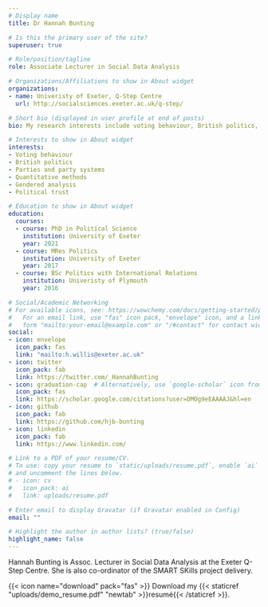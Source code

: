 ```yaml
---
# Display name
title: Dr Hannah Bunting

# Is this the primary user of the site?
superuser: true

# Role/position/tagline
role: Associate Lecturer in Social Data Analysis

# Organizations/Affiliations to show in About widget
organizations:
- name: Univeristy of Exeter, Q-Step Centre
  url: http://socialsciences.exeter.ac.uk/q-step/ 

# Short bio (displayed in user profile at end of posts)
bio: My research interests include voting behaviour, British politics, quantitative methods and gendered analysis.

# Interests to show in About widget
interests:
- Voting behaviour
- British politics
- Parties and party systems
- Quantitative methods
- Gendered analysis
- Political trust

# Education to show in About widget
education:
  courses:
  - course: PhD in Political Science
    institution: University of Exeter
    year: 2021
  - course: MRes Politics
    institution: University of Exeter
    year: 2017
  - course: BSc Politics with International Relations
    institution: Univeristy of Plymouth
    year: 2016

# Social/Academic Networking
# For available icons, see: https://wowchemy.com/docs/getting-started/page-builder/#icons
#   For an email link, use "fas" icon pack, "envelope" icon, and a link in the
#   form "mailto:your-email@example.com" or "/#contact" for contact widget.
social:
- icon: envelope
  icon_pack: fas
  link: "mailto:h.willis@exeter.ac.uk"
- icon: twitter
  icon_pack: fab
  link: https://twitter.com/_HannahBunting
- icon: graduation-cap  # Alternatively, use `google-scholar` icon from `ai` icon pack
  icon_pack: fas
  link: https://scholar.google.com/citations?user=DMOg9eEAAAAJ&hl=en
- icon: github
  icon_pack: fab
  link: https://github.com/hjb-bunting
- icon: linkedin
  icon_pack: fab
  link: https://www.linkedin.com/

# Link to a PDF of your resume/CV.
# To use: copy your resume to `static/uploads/resume.pdf`, enable `ai` icons in `params.toml`, 
# and uncomment the lines below.
# - icon: cv
#   icon_pack: ai
#   link: uploads/resume.pdf

# Enter email to display Gravatar (if Gravatar enabled in Config)
email: ""

# Highlight the author in author lists? (true/false)
highlight_name: false
---
```


Hannah Bunting is Assoc. Lecturer in Social Data Analysis at the Exeter Q-Step Centre. She is also co-ordinator of the SMART SKills project delivery.

{{< icon name="download" pack="fas" >}} Download my {{< staticref "uploads/demo_resume.pdf" "newtab" >}}resumé{{< /staticref >}}.
